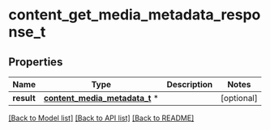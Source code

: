 # content_get_media_metadata_response_t

## Properties
Name | Type | Description | Notes
------------ | ------------- | ------------- | -------------
**result** | [**content_media_metadata_t**](content_media_metadata.md) \* |  | [optional] 

[[Back to Model list]](../README.md#documentation-for-models) [[Back to API list]](../README.md#documentation-for-api-endpoints) [[Back to README]](../README.md)


